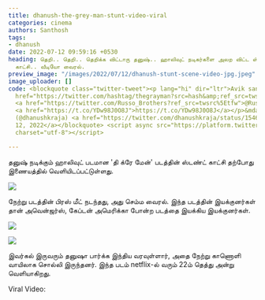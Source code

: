 ```yaml
---
title: dhanush-the-grey-man-stunt-video-viral
categories: cinema
authors: Santhosh
tags:
- dhanush
date: 2022-07-12 09:59:16 +0530
heading: தெறி.. தெறி.. தெறிக்க விட்டாரு தனுஷ்.. ஹாலிவுட் நடிகர்களை அலற விட்ட ஸ்டண்ட்
  காட்சி.. வீடியோ வைரல்.
preview_image: "/images/2022/07/12/dhanush-stunt-scene-video-jpg.jpeg"
image_uploader: []
code: <blockquote class="twitter-tweet"><p lang="hi" dir="ltr">Avik san from the <a
  href="https://twitter.com/hashtag/thegrayman?src=hash&amp;ref_src=twsrc%5Etfw">#thegrayman</a>
  <a href="https://twitter.com/Russo_Brothers?ref_src=twsrc%5Etfw">@Russo_Brothers</a>
  <a href="https://t.co/YDw98J0O8J">https://t.co/YDw98J0O8J</a></p>&mdash; Dhanush
  (@dhanushkraja) <a href="https://twitter.com/dhanushkraja/status/1546657520004894720?ref_src=twsrc%5Etfw">July
  12, 2022</a></blockquote> <script async src="https://platform.twitter.com/widgets.js"
  charset="utf-8"></script>

---
```

தனுஷ் நடிக்கும் ஹாலிவுட் படமான 'தி க்ரே மேன்' படத்தின் ஸ்டண்ட் காட்சி தற்போது இணையத்தில் வெளியிடப்பட்டுள்ளது.

![](/images/2022/07/12/dhanush-the-grey-man-video-1-jpg.jpeg)

நேற்று படத்தின் பிரஸ் மீட் நடந்தது, அது செம்ம வைரல். இந்த படத்தின் இயக்குனர்கள் தான் அவென்ஜர்ஸ், கேப்டன் அமெரிக்கா போன்ற படத்தை இயக்கிய இயக்குனர்கள்.

![](/images/2022/07/12/dhanush-grey-man-1-jpg.jpeg)

![](/images/2022/07/12/dhanush-grey-man-2-jpg.jpeg)

இவர்கல் இருவரும் தனுஷா பார்க்க இந்திய வரவுள்ளார், அதை நேற்று காணொளி வாயிலாக சொல்லி இருந்தனர். இந்த  படம் netflix-ல் வரும் 22ம் தெத்து அன்று வெளியாகிறது.

Viral Video:

